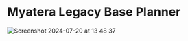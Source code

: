 # Myatera Legacy Base Planner

![Screenshot 2024-07-20 at 13 48 37](https://github.com/user-attachments/assets/b50187f8-f6f1-4418-b7aa-363e8fb22ec0)
